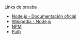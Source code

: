 Links de prueba

- [Node.js - Documentación oficial](https://nodejs.org/es/about/)
- [Wikipedia - Node.js](https://es.wikipedia.org/wiki/Node.js)
- [NPM](https://docs.npmjs.com/getting-started/what-is-npm)
- [Path](https://nodejs.org/api/path.html)
